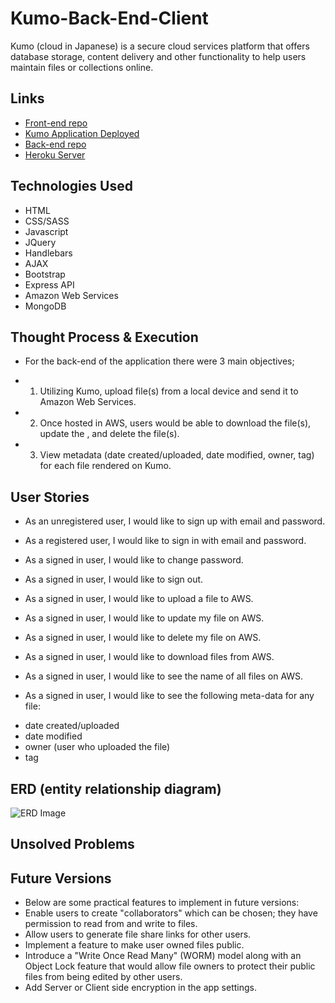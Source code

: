 # Kumo-Back-End-Client
Kumo (cloud in Japanese) is a secure cloud services platform that offers database
storage, content delivery and other functionality to help users maintain files or collections online.

## Links

* [Front-end repo]()
* [Kumo Application Deployed]()
* [Back-end repo]()
* [Heroku Server]()

## Technologies Used

* HTML
* CSS/SASS
* Javascript
* JQuery
* Handlebars
* AJAX
* Bootstrap
* Express API
* Amazon Web Services
* MongoDB

## Thought Process & Execution
* For the back-end of the application there were 3 main objectives;
- 1. Utilizing Kumo, upload file(s) from a local device and send it to Amazon Web Services.
- 2. Once hosted in AWS, users would be able to download the file(s), update the , and delete the file(s). 
- 3. View metadata (date created/uploaded,
date modified, owner, tag) for each file rendered on Kumo.

## User Stories

* As an unregistered user, I would like to sign up with email and password.

* As a registered user, I would like to sign in with email and password.

* As a signed in user, I would like to change password.

* As a signed in user, I would like to sign out.

* As a signed in user, I would like to upload a file to AWS.

* As a signed in user, I would like to update my file on AWS.

* As a signed in user, I would like to delete my file on AWS.

* As a signed in user, I would like to download files from AWS.

* As a signed in user, I would like to see the name of all files on AWS.

* As a signed in user, I would like to see the following meta-data for any file:

- date created/uploaded
- date modified
- owner (user who uploaded the file)
- tag

## ERD (entity relationship diagram)

![ERD Image](https://i.imgur.com/JvuQpBN.png)

## Unsolved Problems

## Future Versions

* Below are some practical features to implement in future versions:
* Enable users to create "collaborators" which can be chosen; they have permission to read from and write to files.
* Allow users to generate file share links for other users.
* Implement a feature to make user owned files public.
* Introduce a "Write Once Read Many" (WORM) model along with an Object Lock feature that would allow file owners
to protect their public files from being edited by other users.
* Add Server or Client side encryption in the app settings.
